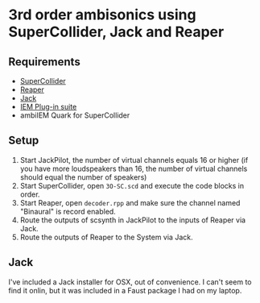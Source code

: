 # 3rd order ambisonics using SuperCollider, Jack and Reaper

## Requirements

- [SuperCollider](https://supercollider.github.io/download)
- [Reaper](https://www.reaper.fm/download.php)
- [Jack](http://www.jackosx.com/download.html)
- [IEM Plug-in suite](https://plugins.iem.at/download/)
- ambiIEM Quark for SuperCollider

## Setup

1. Start JackPilot, the number of virtual channels equals 16 or higher (if you have more loudspeakers than 16, the number of virtual channels should equal the number of speakers)
2. Start SuperCollider, open `3O-SC.scd` and execute the code blocks in order.
3. Start Reaper, open `decoder.rpp` and make sure the channel named "Binaural" is record enabled.
4. Route the outputs of scsynth in JackPilot to the inputs of Reaper via Jack.
5. Route the outputs of Reaper to the System via Jack.

## Jack

I've included a Jack installer for OSX, out of convenience. I can't seem to find it onlin, but it was included in a Faust package I had on my laptop.
